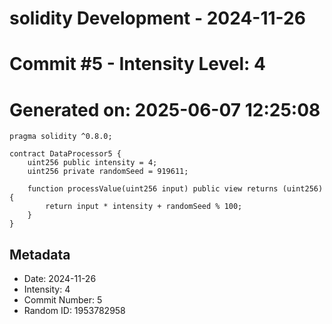 ﻿# solidity Development - 2024-11-26
# Commit #5 - Intensity Level: 4
# Generated on: 2025-06-07 12:25:08
```solidity
pragma solidity ^0.8.0;

contract DataProcessor5 {
    uint256 public intensity = 4;
    uint256 private randomSeed = 919611;

    function processValue(uint256 input) public view returns (uint256) {
        return input * intensity + randomSeed % 100;
    }
}
```
## Metadata
- Date: 2024-11-26
- Intensity: 4
- Commit Number: 5
- Random ID: 1953782958
